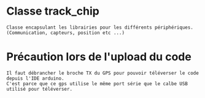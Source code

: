 # Classe track_chip
```
Classe encapsulant les librairies pour les différents périphériques.
(Communication, capteurs, position etc ...)
```

# Précaution lors de l'upload du code 
```
Il faut débrancher le broche TX du GPS pour pouvoir téléverser le code depuis l'IDE arduino.
C'est parce que ce gps utilise le même port série que le calbe USB utilisé pour téléverser.
```



